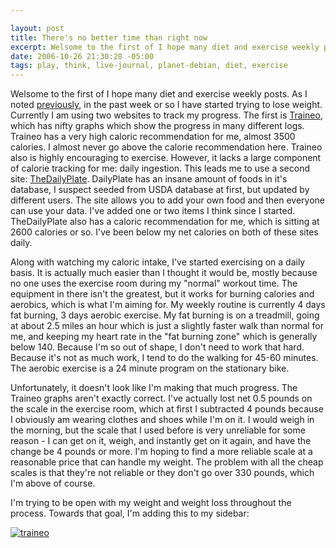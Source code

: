 ```yaml
--- 

layout: post
title: There's no better time than right now
excerpt: Welsome to the first of I hope many diet and exercise weekly posts.  As I noted <a href="http://base0.net/archives/222-Till-I-opened-my-eyes-and-walked-out-the-door.html">previously</a>, in the past week or so I have started trying to lose weight.  Currently I am using two websites to track my progress.  The first is <a href="http://jamuraa.traineo.com">Traineo</a>, which has nifty graphs which show the progress in many different logs.  Traineo has a very high caloric recommendation for me, almost 3500 calories.  I almost never go above the calorie recommendation here.
date: 2006-10-26 21:30:28 -05:00
tags: play, think, live-journal, planet-debian, diet, exercise
---
```

Welsome to the first of I hope many diet and exercise weekly posts.  As I noted <a href="http://base0.net/archives/222-Till-I-opened-my-eyes-and-walked-out-the-door.html">previously</a>, in the past week or so I have started trying to lose weight.  Currently I am using two websites to track my progress.  The first is <a href="http://jamuraa.traineo.com">Traineo</a>, which has nifty graphs which show the progress in many different logs.  Traineo has a very high caloric recommendation for me, almost 3500 calories.  I almost never go above the calorie recommendation here.  Traineo also is highly encouraging to exercise.  However, it lacks a large component of calorie tracking for me: daily ingestion.  This leads me to use a second site: <a href="http://thedailyplate.com">TheDailyPlate</a>.  DailyPlate has an insane amount of foods in it's database, I suspect seeded from USDA database at first, but updated by different users.  The site allows you to add your own food and then everyone can use your data.  I've added one or two items I think since I started.  TheDailyPlate also has a caloric recommendation for me, which is sitting at 2600 calories or so. I've been below my net calories on both of these sites daily.

Along with watching my caloric intake, I've started exercising on a daily basis.  It is actually much easier than I thought it would be, mostly because no one uses the exercise room during my "normal" workout time.  The equipment in there isn't the greatest, but it works for burning calories and aerobics, which is what I'm aiming for.   My weekly routine is currently 4 days fat burning, 3 days aerobic exercise.  My fat burning is on a treadmill, going at about 2.5 miles an hour which is just a slightly faster walk than normal for me, and keeping my heart rate in the "fat burning zone" which is generally below 140.  Because I'm so out of shape, I don't need to work that hard.  Because it's not as much work, I tend to do the walking for 45-60 minutes.  The aerobic exercise is a 24 minute program on the stationary bike.

Unfortunately, it doesn't look like I'm making that much progress.  The Traineo graphs aren't exactly correct.  I've actually lost net 0.5 pounds on the scale in the exercise room, which at first I subtracted 4 pounds because I obviously am wearing clothes and shoes while I'm on it.  I would weigh in the morning, but the scale that I used before is very unreliable for some reason - I can get on it, weigh, and instantly get on it again, and have the change be 4 pounds or more.  I'm hoping to find a more reliable scale at a reasonable price that can handle my weight.  The problem with all the cheap scales is that they're not reliable or they don't go over 330 pounds, which I'm above of course.

I'm trying to be open with my weight and weight loss throughout the process.  Towards that goal, I'm adding this to my sidebar:

<a href="http://jamuraa.traineo.com"><img src="http://jamuraa.traineo.com/badge-target-small-light-jamuraa.png" border="0" alt="traineo" /></a>
